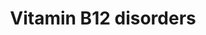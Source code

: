 ---
annotations:
- id: DOID:0060742
  parent: genetic disease
  type: Disease Ontology
  value: methylmalonic acidemia cblA type
- id: DOID:0060740
  parent: genetic disease
  type: Disease Ontology
  value: methylmalonic aciduria due to methylmalonyl-CoA mutase deficiency
- id: PW:0000397
  parent: classic metabolic pathway
  type: Pathway Ontology
  value: cobalamin metabolic pathway
- id: DOID:0060743
  parent: genetic disease
  type: Disease Ontology
  value: methylmalonic acidemia cblB type
- id: DOID:14749
  parent: genetic disease
  type: Disease Ontology
  value: methylmalonic acidemia
- id: DOID:0050715
  parent: genetic disease
  type: Disease Ontology
  value: methylmalonic aciduria and homocystinuria type cblC
- id: PW:0001961
  parent: regulatory pathway
  type: Pathway Ontology
  value: mitochondria dynamics pathway
- id: CL:0000255
  parent: eukaryotic cell
  type: Cell Type Ontology
  value: eukaryotic cell
- id: PW:0001811
  parent: disease pathway
  type: Pathway Ontology
  value: methylmalonic aciduria, cobalamin-related pathway
- id: DOID:0050716
  parent: genetic disease
  type: Disease Ontology
  value: methylmalonic aciduria and homocystinuria type cblD
- id: CL:0000181
  type: Cell Type Ontology
  value: obsolete metabolising cell
- id: DOID:0050731
  parent: genetic disease
  type: Disease Ontology
  value: vitamin B12 deficiency
- id: DOID:0050717
  parent: genetic disease
  type: Disease Ontology
  value: methylmalonic aciduria and homocystinuria type cblF
authors:
- Mzolisi
- Khanspers
- DeSl
- Egonw
- IreneHemel
- Eweitz
- Finterly
- Fehrhart
citedin:
- link: 10.1016/j.humgen.2022.201135
  title: In silico transcriptional analysis of asymptomatic and severe COVID-19 patients
    reveals the susceptibility of severe patients to other comorbidities and non-viral
    pathological conditions (2023)
communities:
- IEM
- ONTOX
- RareDiseases
description: This pathway depicts the metabolism of cobalamin (also known as cbl or
  vitamin B12) and related diseases (for a full overview of the B12 metabolism, see
  [WP1533](https://www.wikipathways.org/index.php/Pathway:WP1533)). Vit. B12 is derived
  from food sources and thereafter metabolised for 2 reasons; 1. to methylate homocysteine
  to methionine, and 2. to convert methylmalonyl-CoA to succinyl-CoA. This pathway
  depicts 15 distinct diseases which are related to a malfunctioning in the absorption
  and transport section, or the intracellular processing of Cbl. However, the exact
  function of some proteins which have been linked to these diseases, remains unclear.
  Substitution of Vit. B12 is a therapeutic option for patients with  absorption and
  transport related diseases, however does not perform so well for patient with intracellular
  processing defects.  This pathway was inspired by Chapter 13 of the book of Blau
  (ISBN 3642403360 (978-3642403361)).
last-edited: 2025-03-06
ndex: 43ffe52e-8b6a-11eb-9e72-0ac135e8bacf
organisms:
- Homo sapiens
redirect_from:
- /index.php/Pathway:WP4271
- /instance/WP4271
- /instance/WP4271_r137601
revision: r137601
schema-jsonld:
- '@context': https://schema.org/
  '@id': https://wikipathways.github.io/pathways/WP4271.html
  '@type': Dataset
  creator:
    '@type': Organization
    name: WikiPathways
  description: This pathway depicts the metabolism of cobalamin (also known as cbl
    or vitamin B12) and related diseases (for a full overview of the B12 metabolism,
    see [WP1533](https://www.wikipathways.org/index.php/Pathway:WP1533)). Vit. B12
    is derived from food sources and thereafter metabolised for 2 reasons; 1. to methylate
    homocysteine to methionine, and 2. to convert methylmalonyl-CoA to succinyl-CoA.
    This pathway depicts 15 distinct diseases which are related to a malfunctioning
    in the absorption and transport section, or the intracellular processing of Cbl.
    However, the exact function of some proteins which have been linked to these diseases,
    remains unclear. Substitution of Vit. B12 is a therapeutic option for patients
    with  absorption and transport related diseases, however does not perform so well
    for patient with intracellular processing defects.  This pathway was inspired
    by Chapter 13 of the book of Blau (ISBN 3642403360 (978-3642403361)).
  keywords:
  - 2 * Cbl(cob(III)alamine)
  - 2 * SAH
  - 2 * SAM
  - AMN
  - Adenosylcobalamin
  - CUBN
  - Cbl
  - Cbl(cob(II)alamin)
  - Cbl(cob(III)alamine)
  - Cbl(cyanocobalamin)
  - Cofactor
  - FAD
  - FMN
  - HC
  - Hcy
  - Homocysteine
  - IF
  - MMA
  - MTHF
  - MUT
  - Methionine
  - Methylcobalamin
  - Methylmalonic Acid
  - Methylmalonyl-CoA
  - NADP+
  - NADPH
  - Protein in complex
  - Succinyl-CoA
  - TC II
  - TC receptor
  - THF
  - cbLA
  - cbLB
  - cbLC
  - cbLD
  - cbLD-I
  - cbLD-II
  - cbLE
  - cbLF
  - cbLG
  - cbLJ
  - coBM/cbLF
  license: CC0
  name: Vitamin B12 disorders
seo: CreativeWork
title: Vitamin B12 disorders
wpid: WP4271
---